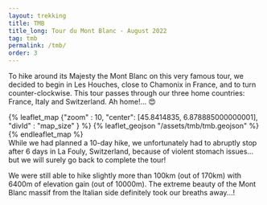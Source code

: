 ```yaml
---
layout: trekking
title: TMB 
title_long: Tour du Mont Blanc - August 2022
tag: tmb
permalink: /tmb/
order: 3
---
```


To hike around its Majesty the Mont Blanc on this 
very famous tour, we decided to begin in 
Les Houches, close to Chamonix in France, and to 
turn counter-clockwise. This tour passes through 
our three home countries: France, Italy and Switzerland. 
Ah home!... 😍

{% leaflet_map {"zoom" : 10,
                "center": [45.8414835, 6.878885000000001],
                "divId" : "map_size" } %}
    {% leaflet_geojson "/assets/tmb/tmb.geojson" %}
{% endleaflet_map %}
<br />
While we had planned a 10-day hike, we unfortunately had to 
abruptly stop after 6 days in La Fouly, Switzerland, because of violent stomach issues... but 
we will surely go back to complete the tour!

We were still able to hike slightly more 
than 100km (out of 170km) with 6400m of elevation gain 
(out of 10000m). The extreme beauty of the Mont Blanc 
massif from the Italian side definitely took 
our breaths away...!
